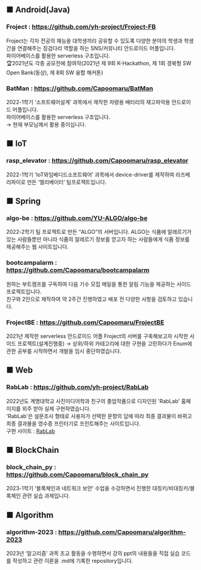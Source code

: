 ## ■ Android(Java)

### Froject : https://github.com/yh-project/Froject-FB

Froject는 각자 전공의 재능을 대학생끼리 공유할 수 있도록 다양한 분야의 학생과 학생 간을 연결해주는 징검다리 역할을 하는 SNS/커뮤니티 안드로이드 어플입니다. \
파이어베이스를 활용한 serverless 구조입니다. \
🏆2021년도 각종 공모전에 참여작(2021년 제 9회 K-Hackathon, 제 1회 경북형 SW Open Bank(동상), 제 8회 SW 융합 해커톤)

### BatMan : https://github.com/Capoomaru/BatMan

2022-1학기 ‘소프트웨어설계’ 과목에서 제작한 차량용 배터리의 재고파악용 안드로이드 어플입니다. \
파이어베이스를 활용한 serverless 구조입니다. \
→ 현재 부모님께서 활용 중이십니다.

## ■ IoT

### rasp_elevator : https://github.com/Capoomaru/rasp_elevator

2022-1학기 ‘IoT와임베디드소프트웨어’ 과목에서 device-driver를 제작하여 라즈베리파이로 만든 ‘엘리베이터’ 팀프로젝트입니다.

## ■ Spring

### algo-be : https://github.com/YU-ALGO/algo-be

2022-2학기 팀 프로젝트로 만든 “ALGO”의 서버입니다. ALGO는 식품에 알레르기가 있는 사람들뿐만 아니라 식품의 알레르기 정보를 얻고자 하는 사람들에게 식품 정보를 제공해주는 웹 사이트입니다.

### bootcampalarm : https://github.com/Capoomaru/bootcampalarm

원하는 부트캠프를 구독하여 다음 기수 모집 메일을 통한 알림 기능을 제공하는 사이드 프로젝트입니다. \
친구와 2인으로 제작하여 약 2주간 진행하였고 배포 전 다양한 사항을 검토하고 있습니다.

### FrojectBE : https://github.com/Capoomaru/FrojectBE

2021년 제작한 serverless 안드로이드 어플 Froject의 서버를 구축해보고자 시작한 사이드 프로젝트(설계진행중) → 상위/하위 카테고리에 대한 구현을 고민하다가 Enum에 관한 공부를 시작하면서 개발을 임시 중단하였습니다.

## ■ Web

### RabLab : https://github.com/yh-project/RabLab

2022년도 계명대학교 사진미디어학과 친구의 졸업작품으로 디자인된 'RabLab' 홈페이지를 외주 받아 실제 구현하였습니다. \
'RabLab'은 설문조사 형태로 사용자가 선택한 문항의 답에 따라 최종 결과물이 바뀌고 최종 결과물을 영수증 프린터기로 프린트해주는 사이트입니다. \
구현 사이트 : [RabLab](https://rablab.netlify.app)

## ■ BlockChain

### block_chain_py : https://github.com/Capoomaru/block_chain_py

2023-1학기 ‘블록체인과 네트워크 보안’ 수업을 수강하면서 진행한 대칭키/비대칭키/블록체인 관련 실습 과제입니다.

## ■ Algorithm

### algorithm-2023 : https://github.com/Capoomaru/algorithm-2023

2023년 ‘알고리즘’ 과목 조교 활동을 수행하면서 강의 ppt의 내용들을 직접 실습 코드를 작성하고 관련 이론을 .md에 기록한 repository입니다.



<!--
<br><br><br>[![Top Langs](https://github-readme-stats.vercel.app/api/top-langs/?username=Capoomaru&layout=compact)](https://github.com/Capoomaru/github-readme-stats)<br>
![Anurag's GitHub stats](https://github-readme-stats.vercel.app/api?username=Capoomaru&show_icons=true&theme=radical)
-->

<!--
**Capoomaru/Capoomaru** is a ✨ _special_ ✨ repository because its `README.md` (this file) appears on your GitHub profile.

Here are some ideas to get you started:

- 🔭 I’m currently working on ...
- 🌱 I’m currently learning ...
- 👯 I’m looking to collaborate on ...
- 🤔 I’m looking for help with ...
- 💬 Ask me about ...
- 📫 How to reach me: ...
- 😄 Pronouns: ...
- ⚡ Fun fact: ...
-->
